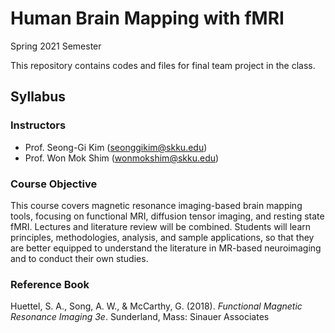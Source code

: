 # Human Brain Mapping with fMRI
Spring 2021 Semester

This repository contains codes and files for final team project in the class.

## Syllabus
### Instructors
- Prof. Seong-Gi Kim (seonggikim@skku.edu)
- Prof. Won Mok Shim (wonmokshim@skku.edu)

### Course Objective
This course covers magnetic resonance imaging-based brain mapping tools, focusing on functional MRI, diffusion tensor imaging, and resting state fMRI. Lectures and literature review will be combined. Students will learn principles, methodologies, analysis, and sample applications, so that they are better equipped to understand the literature in MR-based neuroimaging and to conduct their own studies.

### Reference Book
Huettel, S. A., Song, A. W., & McCarthy, G. (2018). *Functional Magnetic Resonance Imaging 3e*. Sunderland, Mass: Sinauer Associates


